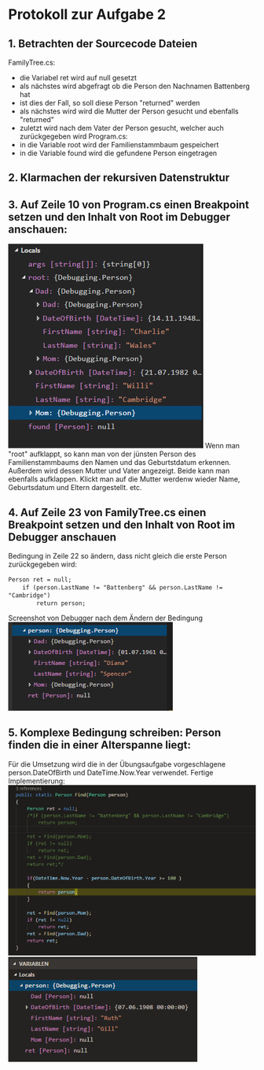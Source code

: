 # Protokoll zur Aufgabe 2

## 1. Betrachten der Sourcecode Dateien
FamilyTree.cs: 
* die Variabel ret wird auf null gesetzt
* als nächstes wird abgefragt ob die Person den Nachnamen Battenberg hat
* ist dies der Fall, so soll diese Person "returned" werden
* als nächstes wird wird die Mutter der Person gesucht und ebenfalls "returned"
* zuletzt wird nach dem Vater der Person gesucht, welcher auch zurückgegeben wird
Program.cs:
* in die Variable root wird der Familienstammbaum gespeichert
* in die Variable found wird die gefundene Person eingetragen
    
## 2. Klarmachen der rekursiven Datenstruktur
## 3. Auf Zeile 10 von Program.cs einen Breakpoint setzen und den Inhalt von Root im Debugger anschauen:
![ScreenshotEins](screen1.png "Darstellung nach dem Debuggen")
Wenn man "root" aufklappt, so kann man von der jünsten Person des Familienstammbaums den Namen und das Geburtstdatum erkennen. Außerdem wird dessen Mutter und Vater angezeigt. Beide kann man ebenfalls aufklappen. 
Klickt man auf die Mutter werdenw wieder Name, Geburtsdatum und Eltern dargestellt. etc.
## 4. Auf Zeile 23 von FamilyTree.cs einen Breakpoint setzen und den Inhalt von Root im Debugger anschauen
Bedingung in Zeile 22 so ändern, dass nicht gleich die erste Person zurückgegeben wird:
```
Person ret = null;
    if (person.LastName != "Battenberg" && person.LastName != "Cambridge")
        return person;
```
Screenshot von Debugger nach dem Ändern der Bedingung
![ScreenshotZwei](screen2.PNG "Darstellung nach dem Debuggen")
## 5. Komplexe Bedingung schreiben: Person finden die in einer Alterspanne liegt:
Für die Umsetzung wird die in der Übungsaufgabe vorgeschlagene person.DateOfBirth und DateTime.Now.Year verwendet.
Fertige Implementierung:
![ScreenshotDrei](screen3.PNG "Bedingung Altersspanne")
![ScreenshotVier](screen4.PNG "Darstellung nach dem Debuggen")


    

